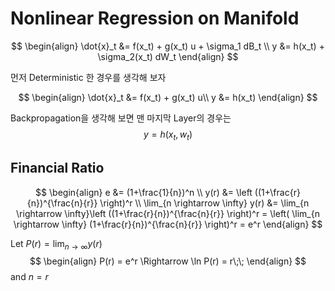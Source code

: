 Nonlinear Regression on Manifold
======

$$
\begin{align}
\dot{x}_t &= f(x_t) + g(x_t) u + \sigma_1 dB_t \\
y &= h(x_t) + \sigma_2(x_t) dW_t
\end{align}
$$

먼저 Deterministic 한 경우를 생각해 보자

$$
\begin{align}
\dot{x}_t &= f(x_t) + g(x_t) u\\
y &= h(x_t)
\end{align}
$$

Backpropagation을 생각해 보면 맨 마지막 Layer의 경우는
$$
y = h(x_t, w_t)
$$


## Financial Ratio 

$$
\begin{align}
e &= (1+\frac{1}{n})^n \\
y(r) &= \left ((1+\frac{r}{n})^{\frac{n}{r}} \right)^r \\
\lim_{n \rightarrow \infty} y(r) &= \lim_{n \rightarrow \infty}\left ((1+\frac{r}{n})^{\frac{n}{r}} \right)^r
= \left( \lim_{n \rightarrow \infty} (1+\frac{r}{n})^{\frac{n}{r}} \right)^r = e^r
\end{align}
$$

Let $P(r) = \lim_{n \rightarrow \infty} y(r)$
$$
\begin{align}
P(r) = e^r \Rightarrow \ln P(r) = r\;\; 
\end{align}
$$
and $n = r$ 
